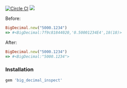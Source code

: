 [![Circle CI](https://circleci.com/gh/wealthsimple/big_decimal_inspect.svg?style=svg)](https://circleci.com/gh/wealthsimple/big_decimal_inspect) [![](https://img.shields.io/gem/v/big_decimal_inspect.svg)](https://rubygems.org/gems/big_decimal_inspect)

Before: 

```ruby
BigDecimal.new("5000.1234")
=> #<BigDecimal:7f9c81844020,'0.50001234E4',18(18)>
```

After: 

```ruby
BigDecimal.new("5000.1234")
=> #<BigDecimal:"5000.1234">
```

### Installation

```ruby
gem 'big_decimal_inspect'
```
